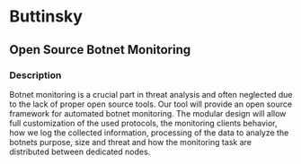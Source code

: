 # Buttinsky #

## Open Source Botnet Monitoring ##

### Description ###

Botnet monitoring is a crucial part in threat analysis and often neglected due to the lack of proper open source tools. Our tool will provide an open source framework for automated botnet monitoring. The modular design will allow full customization of the used protocols, the monitoring clients behavior, how we log the collected information, processing of the data to analyze the botnets purpose, size and threat and how the monitoring task are distributed between dedicated nodes.